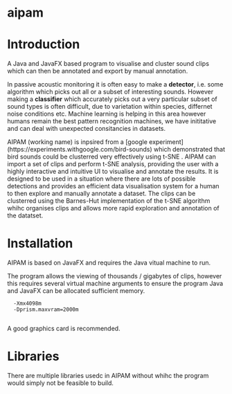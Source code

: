 # aipam

# Introduction #
A Java and JavaFX based program to visualise and cluster sound clips which can then be annotated and export by manual annotation. 
<p>
In passive acoustic monitoring it is often easy to make a <b>detector</b>, i.e. some algorithm which picks out all or a subset of interesting sounds. However making a <b>classifier</b> which accurately picks out a very particular subset of sound types is often difficult, due to varietation within species, differnet noise conditions etc. Machine learning is helping in this area however
humans remain the best pattern recognition machines, we have inititative and can deal with unexpected consitancies in datasets. 
<p>
AIPAM (working name) is inpsired from a [google experiment](https://experiments.withgoogle.com/bird-sounds) which demonstrated that bird sounds could be clusterred very effectively using t-SNE . AIPAM can import a set of clips and perform t-SNE analysis, providing the user with a highly interactive and intuitive UI to visualise and annotate the results. It is designed to be used in a situation where there are lots of possible detections and provides an efficient data visualisation system for a human to then explore and manually annotate a dataset. The clips can be clusterred using the Barnes-Hut implementation of the t-SNE algorithm whihc organises clips and allows more rapid exploration and annotation of the datatset. 
   

# Installation #

AIPAM is based on JavaFX and requires the Java vitual machine to run.

The program allows the viewing of thousands / gigabytes of clips, however this requires several virtual machine arguments to ensure 
the program Java and JavaFX can be allocated sufficient memory.

```
  -Xmx4098m
  -Dprism.maxvram=2000m
  
```

A good graphics card is recommended. 

# Libraries #

There are multiple libraries usedc in AIPAM without whihc the program would simply not be feasible to build. 


